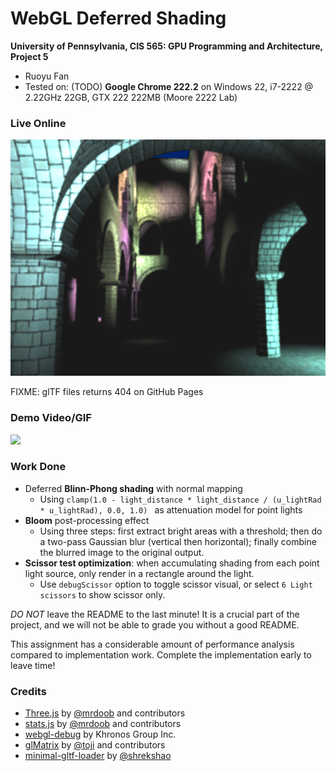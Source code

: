 WebGL Deferred Shading
======================

**University of Pennsylvania, CIS 565: GPU Programming and Architecture, Project 5**

* Ruoyu Fan
* Tested on: (TODO) **Google Chrome 222.2** on
  Windows 22, i7-2222 @ 2.22GHz 22GB, GTX 222 222MB (Moore 2222 Lab)

### Live Online

[![](img/thumb.png)](https://windydarian.github.io/Project5-WebGL-Deferred-Shading-with-glTF/)

FIXME: glTF files returns 404 on GitHub Pages

### Demo Video/GIF

[![](img/video.png)](TODO)

### Work Done

* Deferred __Blinn-Phong shading__ with normal mapping
  * Using `clamp(1.0 - light_distance * light_distance / (u_lightRad * u_lightRad), 0.0, 1.0) ` as attenuation model for point lights
* __Bloom__ post-processing effect
  * Using three steps: first extract bright areas with a threshold; then do a two-pass Gaussian blur (vertical then horizontal); finally combine the blurred image to the original output.
* __Scissor test optimization__: when accumulating shading from each point light source, only render in a rectangle around the light.
  * Use `debugScissor` option to toggle scissor visual, or select `6 Light scissors` to show scissor only.

*DO NOT* leave the README to the last minute! It is a crucial part of the
project, and we will not be able to grade you without a good README.

This assignment has a considerable amount of performance analysis compared
to implementation work. Complete the implementation early to leave time!


### Credits

* [Three.js](https://github.com/mrdoob/three.js) by [@mrdoob](https://github.com/mrdoob) and contributors
* [stats.js](https://github.com/mrdoob/stats.js) by [@mrdoob](https://github.com/mrdoob) and contributors
* [webgl-debug](https://github.com/KhronosGroup/WebGLDeveloperTools) by Khronos Group Inc.
* [glMatrix](https://github.com/toji/gl-matrix) by [@toji](https://github.com/toji) and contributors
* [minimal-gltf-loader](https://github.com/shrekshao/minimal-gltf-loader) by [@shrekshao](https://github.com/shrekshao)
